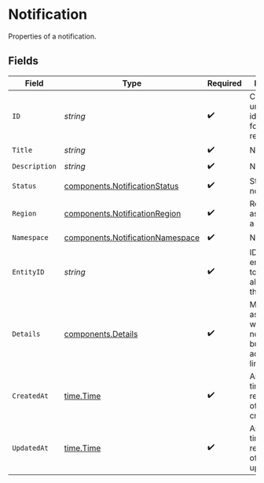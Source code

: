 # Notification

Properties of a notification.


## Fields

| Field                                                                                | Type                                                                                 | Required                                                                             | Description                                                                          | Example                                                                              |
| ------------------------------------------------------------------------------------ | ------------------------------------------------------------------------------------ | ------------------------------------------------------------------------------------ | ------------------------------------------------------------------------------------ | ------------------------------------------------------------------------------------ |
| `ID`                                                                                 | *string*                                                                             | :heavy_check_mark:                                                                   | Contains a unique identifier used for this resource.                                 | 5f9fd312-a987-4628-b4c5-bb4f4fddd5f7                                                 |
| `Title`                                                                              | *string*                                                                             | :heavy_check_mark:                                                                   | N/A                                                                                  |                                                                                      |
| `Description`                                                                        | *string*                                                                             | :heavy_check_mark:                                                                   | N/A                                                                                  |                                                                                      |
| `Status`                                                                             | [components.NotificationStatus](../../models/components/notificationstatus.md)       | :heavy_check_mark:                                                                   | Status of the notification.                                                          |                                                                                      |
| `Region`                                                                             | [components.NotificationRegion](../../models/components/notificationregion.md)       | :heavy_check_mark:                                                                   | Region associated to a notification.                                                 |                                                                                      |
| `Namespace`                                                                          | [components.NotificationNamespace](../../models/components/notificationnamespace.md) | :heavy_check_mark:                                                                   | N/A                                                                                  |                                                                                      |
| `EntityID`                                                                           | *string*                                                                             | :heavy_check_mark:                                                                   | ID of the entity. Use '*' to represent all entities of this type.                    |                                                                                      |
| `Details`                                                                            | [components.Details](../../models/components/details.md)                             | :heavy_check_mark:                                                                   | Metadata associated with the notification to build actionable links.                 |                                                                                      |
| `CreatedAt`                                                                          | [time.Time](https://pkg.go.dev/time#Time)                                            | :heavy_check_mark:                                                                   | An ISO-8601 timestamp representation of entity creation date.                        | 2022-11-04T20:10:06.927Z                                                             |
| `UpdatedAt`                                                                          | [time.Time](https://pkg.go.dev/time#Time)                                            | :heavy_check_mark:                                                                   | An ISO-8601 timestamp representation of entity update date.                          | 2022-11-04T20:10:06.927Z                                                             |
